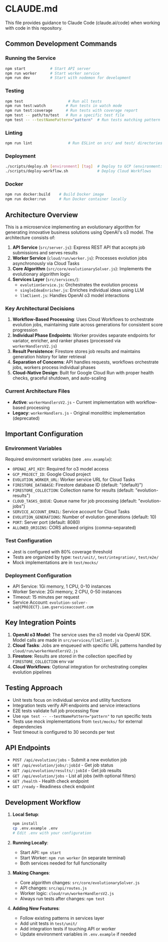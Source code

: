 # CLAUDE.md

This file provides guidance to Claude Code (claude.ai/code) when working with code in this repository.

## Common Development Commands

### Running the Service
```bash
npm start           # Start API server
npm run worker      # Start worker service
npm run dev         # Start with nodemon for development
```

### Testing
```bash
npm test                    # Run all tests
npm run test:watch         # Run tests in watch mode
npm run test:coverage      # Run tests with coverage report
npm test -- path/to/test   # Run a specific test file
npm test -- --testNamePattern="pattern"  # Run tests matching pattern
```

### Linting
```bash
npm run lint                # Run ESLint on src/ and test/ directories
```

### Deployment
```bash
./scripts/deploy.sh [environment] [tag]  # Deploy to GCP (environment: dev/staging/production)
./scripts/deploy-workflow.sh             # Deploy Cloud Workflows
```

### Docker
```bash
npm run docker:build    # Build Docker image
npm run docker:run      # Run Docker container locally
```

## Architecture Overview

This is a microservice implementing an evolutionary algorithm for generating innovative business solutions using OpenAI's o3 model. The architecture consists of:

1. **API Service** (`src/server.js`): Express REST API that accepts job submissions and serves results
2. **Worker Service** (`cloud/run/worker.js`): Processes evolution jobs asynchronously via Cloud Tasks
3. **Core Algorithm** (`src/core/evolutionarySolver.js`): Implements the evolutionary algorithm logic
4. **Services Layer** (`src/services/`):
   - `evolutionService.js`: Orchestrates the evolution process
   - `singleIdeaEnricher.js`: Enriches individual ideas using LLM
   - `llmClient.js`: Handles OpenAI o3 model interactions

### Key Architectural Decisions

1. **Workflow-Based Processing**: Uses Cloud Workflows to orchestrate evolution jobs, maintaining state across generations for consistent score progression
2. **Individual Phase Endpoints**: Worker provides separate endpoints for variator, enricher, and ranker phases (processed via `workerHandlersV2.js`)
3. **Result Persistence**: Firestore stores job results and maintains generation history for later retrieval
4. **Separation of Concerns**: API handles requests, workflows orchestrate jobs, workers process individual phases
5. **Cloud-Native Design**: Built for Google Cloud Run with proper health checks, graceful shutdown, and auto-scaling

### Current Architecture Files
- **Active**: `workerHandlersV2.js` - Current implementation with workflow-based processing
- **Legacy**: `workerHandlers.js` - Original monolithic implementation (deprecated)

## Important Configuration

### Environment Variables
Required environment variables (see `.env.example`):
- `OPENAI_API_KEY`: Required for o3 model access
- `GCP_PROJECT_ID`: Google Cloud project
- `EVOLUTION_WORKER_URL`: Worker service URL for Cloud Tasks
- `FIRESTORE_DATABASE`: Firestore database ID (default: "(default)")
- `FIRESTORE_COLLECTION`: Collection name for results (default: "evolution-results")
- `CLOUD_TASKS_QUEUE`: Queue name for job processing (default: "evolution-jobs")
- `SERVICE_ACCOUNT_EMAIL`: Service account for Cloud Tasks
- `EVOLUTION_GENERATIONS`: Number of evolution generations (default: 10)
- `PORT`: Server port (default: 8080)
- `ALLOWED_ORIGINS`: CORS allowed origins (comma-separated)

### Test Configuration
- Jest is configured with 80% coverage threshold
- Tests are organized by type: `test/unit/`, `test/integration/`, `test/e2e/`
- Mock implementations are in `test/mocks/`

### Deployment Configuration
- API Service: 1Gi memory, 1 CPU, 0-10 instances
- Worker Service: 2Gi memory, 2 CPU, 0-50 instances  
- Timeout: 15 minutes per request
- Service Account: `evolution-solver-sa@{PROJECT}.iam.gserviceaccount.com`

## Key Integration Points

1. **OpenAI o3 Model**: The service uses the o3 model via OpenAI SDK. Model calls are made in `src/services/llmClient.js`
2. **Cloud Tasks**: Jobs are enqueued with specific URL patterns handled by `cloud/run/workerHandlersV2.js`
3. **Firestore**: Results are stored in the collection specified by `FIRESTORE_COLLECTION` env var
4. **Cloud Workflows**: Optional integration for orchestrating complex evolution pipelines

## Testing Approach

- Unit tests focus on individual service and utility functions
- Integration tests verify API endpoints and service interactions
- E2E tests validate full job processing flow
- Use `npm test -- --testNamePattern="pattern"` to run specific tests
- Tests use mock implementations from `test/mocks/` for external dependencies
- Test timeout is configured to 30 seconds per test

## API Endpoints

- `POST /api/evolution/jobs` - Submit a new evolution job
- `GET /api/evolution/jobs/:jobId` - Get job status
- `GET /api/evolution/results/:jobId` - Get job results
- `GET /api/evolution/jobs` - List all jobs (with optional filters)
- `GET /health` - Health check endpoint
- `GET /ready` - Readiness check endpoint

## Development Workflow

1. **Local Setup**:
   ```bash
   npm install
   cp .env.example .env
   # Edit .env with your configuration
   ```

2. **Running Locally**:
   - Start API: `npm start`
   - Start Worker: `npm run worker` (in separate terminal)
   - Both services needed for full functionality

3. **Making Changes**:
   - Core algorithm changes: `src/core/evolutionarySolver.js`
   - API changes: `src/api/routes.js`
   - Worker logic: `cloud/run/workerHandlersV2.js`
   - Always run tests after changes: `npm test`

4. **Adding New Features**:
   - Follow existing patterns in services layer
   - Add unit tests in `test/unit/`
   - Add integration tests if touching API or worker
   - Update environment variables in `.env.example` if needed